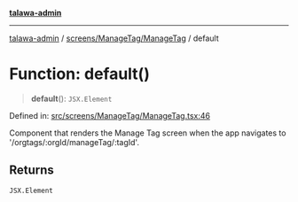 [**talawa-admin**](../../../../README.md)

***

[talawa-admin](../../../../README.md) / [screens/ManageTag/ManageTag](../README.md) / default

# Function: default()

> **default**(): `JSX.Element`

Defined in: [src/screens/ManageTag/ManageTag.tsx:46](https://github.com/bint-Eve/talawa-admin/blob/bb9ac170c0ec806cc5423650a66bbe110c3af5d9/src/screens/ManageTag/ManageTag.tsx#L46)

Component that renders the Manage Tag screen when the app navigates to '/orgtags/:orgId/manageTag/:tagId'.

## Returns

`JSX.Element`

